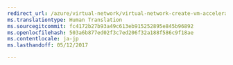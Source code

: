 ```yaml
---
redirect_url: /azure/virtual-network/virtual-network-create-vm-accelerated-networking
ms.translationtype: Human Translation
ms.sourcegitcommit: fc4172b27b93a49c613eb915252895e845b96892
ms.openlocfilehash: 503a6b877ed02f3c7ed206f32a188f586c9f18ae
ms.contentlocale: ja-jp
ms.lasthandoff: 05/12/2017

---
```

